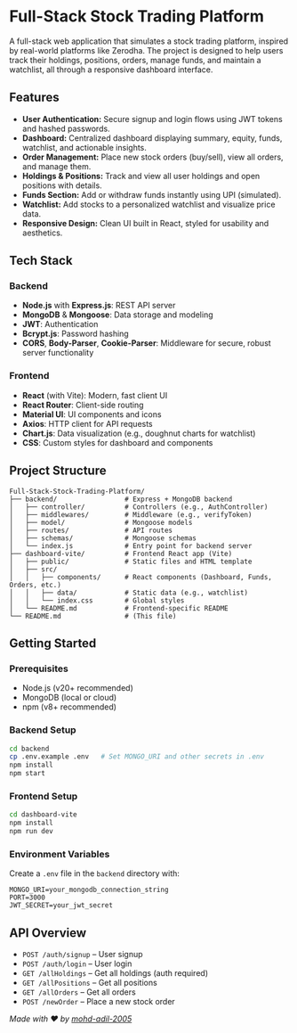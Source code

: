 # Full-Stack Stock Trading Platform

A full-stack web application that simulates a stock trading platform, inspired by real-world platforms like Zerodha. The project is designed to help users track their holdings, positions, orders, manage funds, and maintain a watchlist, all through a responsive dashboard interface.

## Features

- **User Authentication:** Secure signup and login flows using JWT tokens and hashed passwords.
- **Dashboard:** Centralized dashboard displaying summary, equity, funds, watchlist, and actionable insights.
- **Order Management:** Place new stock orders (buy/sell), view all orders, and manage them.
- **Holdings & Positions:** Track and view all user holdings and open positions with details.
- **Funds Section:** Add or withdraw funds instantly using UPI (simulated).
- **Watchlist:** Add stocks to a personalized watchlist and visualize price data.
- **Responsive Design:** Clean UI built in React, styled for usability and aesthetics.

## Tech Stack

### Backend
- **Node.js** with **Express.js**: REST API server
- **MongoDB** & **Mongoose**: Data storage and modeling
- **JWT**: Authentication
- **Bcrypt.js**: Password hashing
- **CORS**, **Body-Parser**, **Cookie-Parser**: Middleware for secure, robust server functionality

### Frontend
- **React** (with Vite): Modern, fast client UI
- **React Router**: Client-side routing
- **Material UI**: UI components and icons
- **Axios**: HTTP client for API requests
- **Chart.js**: Data visualization (e.g., doughnut charts for watchlist)
- **CSS**: Custom styles for dashboard and components

## Project Structure

```
Full-Stack-Stock-Trading-Platform/
├── backend/                 # Express + MongoDB backend
│   ├── controller/          # Controllers (e.g., AuthController)
│   ├── middlewares/         # Middleware (e.g., verifyToken)
│   ├── model/               # Mongoose models
│   ├── routes/              # API routes
│   ├── schemas/             # Mongoose schemas
│   └── index.js             # Entry point for backend server
├── dashboard-vite/          # Frontend React app (Vite)
│   ├── public/              # Static files and HTML template
│   ├── src/
│   │   ├── components/      # React components (Dashboard, Funds, Orders, etc.)
│   │   ├── data/            # Static data (e.g., watchlist)
│   │   └── index.css        # Global styles
│   └── README.md            # Frontend-specific README
└── README.md                # (This file)
```

## Getting Started

### Prerequisites

- Node.js (v20+ recommended)
- MongoDB (local or cloud)
- npm (v8+ recommended)

### Backend Setup

```bash
cd backend
cp .env.example .env   # Set MONGO_URI and other secrets in .env
npm install
npm start
```

### Frontend Setup

```bash
cd dashboard-vite
npm install
npm run dev
```

### Environment Variables

Create a `.env` file in the `backend` directory with:

```
MONGO_URI=your_mongodb_connection_string
PORT=3000
JWT_SECRET=your_jwt_secret
```

## API Overview

- `POST /auth/signup` – User signup
- `POST /auth/login` – User login
- `GET /allHoldings` – Get all holdings (auth required)
- `GET /allPositions` – Get all positions
- `GET /allOrders` – Get all orders
- `POST /newOrder` – Place a new stock order



*Made with ❤️ by [mohd-adil-2005](https://github.com/mohd-adil-2005)*